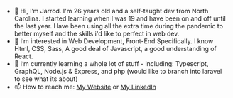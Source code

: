 - 👋 Hi, I’m Jarrod. I'm 26 years old and a self-taught dev from North Carolina. I started learning when I was 19 and have been on and off until the last year. Have been using all the extra time during the pandemic to better myself and the skills i'd like to perfect in web dev.
- 👀 I’m interested in Web Development, Front-End Specifically. I know Html, CSS, Sass, A good deal of Javascript, a good understanding of React.
- 🌱 I’m currently learning a whole lot of stuff - including: Typescript, GraphQL, Node.js & Express, and php (would like to branch into laravel to see what its about)
- 📫 How to reach me: <a href="https://jarrodg.com">My Website</a> or <a href="linkedin.com/in/jarrod-goodney-0711aa1b9">My LinkedIn</a>

<!---
GoodneyJ/GoodneyJ is a ✨ special ✨ repository because its `README.md` (this file) appears on your GitHub profile.
You can click the Preview link to take a look at your changes.
--->
